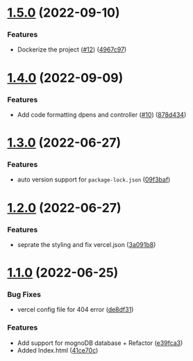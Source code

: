 # [1.5.0](https://github.com/Pradumnasaraf/OpenSource-API/compare/v1.4.0...v1.5.0) (2022-09-10)


### Features

* Dockerize the project ([#12](https://github.com/Pradumnasaraf/OpenSource-API/issues/12)) ([4967c97](https://github.com/Pradumnasaraf/OpenSource-API/commit/4967c97dc9da84c9770777b87481b7501c9ac74f))



# [1.4.0](https://github.com/Pradumnasaraf/OpenSource-API/compare/v1.3.0...v1.4.0) (2022-09-09)


### Features

* Add code formatting dpens and controller ([#10](https://github.com/Pradumnasaraf/OpenSource-API/issues/10)) ([878d434](https://github.com/Pradumnasaraf/OpenSource-API/commit/878d4348ab7a882d17a697f22177f7c1c6a27edb))



# [1.3.0](https://github.com/Pradumnasaraf/OpenSource-API/compare/v1.2.0...v1.3.0) (2022-06-27)


### Features

* auto version support for `package-lock.json` ([09f3baf](https://github.com/Pradumnasaraf/OpenSource-API/commit/09f3baffa091a23a63f270c29b6df56a774e05cc))



# [1.2.0](https://github.com/Pradumnasaraf/OpenSource-API/compare/v1.1.0...v1.2.0) (2022-06-27)


### Features

* seprate the styling and fix vercel.json ([3a091b8](https://github.com/Pradumnasaraf/OpenSource-API/commit/3a091b86c2c1073c4345c087ded0a8d79240eca0))



# [1.1.0](https://github.com/Pradumnasaraf/OpenSource-API/compare/v1.0.0...v1.1.0) (2022-06-25)


### Bug Fixes

* vercel config file for 404 error ([de8df31](https://github.com/Pradumnasaraf/OpenSource-API/commit/de8df3109711dc56fdf88d39fcf4e1ccd8bbe396))


### Features

* Add support for mognoDB database + Refactor ([e39fca3](https://github.com/Pradumnasaraf/OpenSource-API/commit/e39fca300bf535b8df574907345b29a568b822dc))
* Added Index.html ([41ce70c](https://github.com/Pradumnasaraf/OpenSource-API/commit/41ce70c740852f2fa7a24e3a20f018ea17aa4bda))




